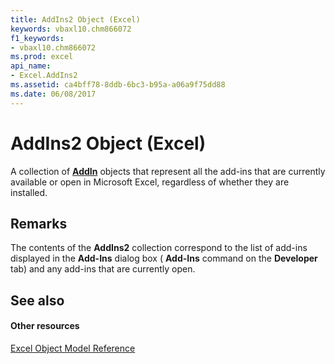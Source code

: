 ```yaml
---
title: AddIns2 Object (Excel)
keywords: vbaxl10.chm866072
f1_keywords:
- vbaxl10.chm866072
ms.prod: excel
api_name:
- Excel.AddIns2
ms.assetid: ca4bff78-8ddb-6bc3-b95a-a06a9f75dd88
ms.date: 06/08/2017
---
```



# AddIns2 Object (Excel)

A collection of  **[AddIn](addin-object-excel.md)** objects that represent all the add-ins that are currently available or open in Microsoft Excel, regardless of whether they are installed.


## Remarks

The contents of the  **AddIns2** collection correspond to the list of add-ins displayed in the **Add-Ins** dialog box ( **Add-Ins** command on the **Developer** tab) and any add-ins that are currently open.


## See also


#### Other resources


[Excel Object Model Reference](http://msdn.microsoft.com/library/11ea8598-8a20-92d5-f98b-0da04263bf2c%28Office.15%29.aspx)


